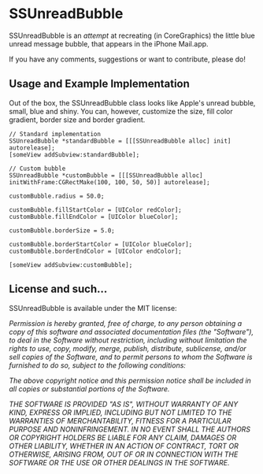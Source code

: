 # SSUnreadBubble

SSUnreadBubble is an *attempt* at recreating (in CoreGraphics) the little blue unread message bubble, that appears in the iPhone Mail.app.

If you have any comments, suggestions or want to contribute, please do!

## Usage and Example Implementation

Out of the box, the SSUnreadBubble class looks like Apple's unread bubble, small, blue and shiny. You can, however, customize the size, fill color gradient, border size and border gradient.


	// Standard implementation
	SSUnreadBubble *standardBubble = [[[SSUnreadBubble alloc] init] autorelease];
	[someView addSubview:standardBubble];

	// Custom bubble
	SSUnreadBubble *customBubble = [[[SSUnreadBubble alloc] initWithFrame:CGRectMake(100, 100, 50, 50)] autorelease];

	customBubble.radius = 50.0;

	customBubble.fillStartColor = [UIColor redColor];
	customBubble.fillEndColor = [UIColor blueColor];

	customBubble.borderSize = 5.0;

	customBubble.borderStartColor = [UIColor blueColor];
	customBubble.borderEndColor = [UIColor endColor];

	[someView addSubview:customBubble];

## License and such...

SSUnreadBubble is available under the MIT license:

_Permission is hereby granted, free of charge, to any person obtaining a copy_
_of this software and associated documentation files (the "Software"), to deal_
_in the Software without restriction, including without limitation the rights_
_to use, copy, modify, merge, publish, distribute, sublicense, and/or sell_
_copies of the Software, and to permit persons to whom the Software is_
_furnished to do so, subject to the following conditions:_

_The above copyright notice and this permission notice shall be included in_
_all copies or substantial portions of the Software._

_THE SOFTWARE IS PROVIDED "AS IS", WITHOUT WARRANTY OF ANY KIND, EXPRESS OR_
_IMPLIED, INCLUDING BUT NOT LIMITED TO THE WARRANTIES OF MERCHANTABILITY,_
_FITNESS FOR A PARTICULAR PURPOSE AND NONINFRINGEMENT. IN NO EVENT SHALL THE_
_AUTHORS OR COPYRIGHT HOLDERS BE LIABLE FOR ANY CLAIM, DAMAGES OR OTHER_
_LIABILITY, WHETHER IN AN ACTION OF CONTRACT, TORT OR OTHERWISE, ARISING FROM,_
_OUT OF OR IN CONNECTION WITH THE SOFTWARE OR THE USE OR OTHER DEALINGS IN_
_THE SOFTWARE._
